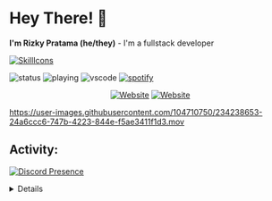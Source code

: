 # Hey There! 👋
**I'm Rizky Pratama (he/they)** - I'm a fullstack developer

[![SkillIcons](https://skillicons.dev/icons?i=androidstudio,aws,azure,bootstrap,discord,bots,gcp,git,go,heroku,java,js,linux,lua,mongodb,mysql,nodejs,php,py,vscode,wordpress,workers&perline=11)](https://skillicons.dev)

![status](https://nocache.advaith.workers.dev?url=https://img.shields.io/endpoint?url=https://dev.discordprofiles.me/api/badge/status/454223855607742474?simple=true)
![playing](https://nocache.advaith.workers.dev?url=https://img.shields.io/endpoint?url=https://dev.discordprofiles.me/api/badge/playing/454223855607742474)
![vscode](https://nocache.advaith.workers.dev?url=https://img.shields.io/endpoint?url=https://dev.discordprofiles.me/api/badge/vscode/454223855607742474)
[![spotify](https://nocache.advaith.workers.dev?url=https://img.shields.io/endpoint?url=https://dev.discordprofiles.me/api/badge/spotify/454223855607742474)](https://dev.discordprofiles.me/openspotify/454223855607742474)

<div align="center">
  <a href="https://www.pololer.my.id/"><img alt="Website" src="https://img.shields.io/website?style=flat-square&logo=google-chrome&logoColor=white&up_message=pololer&url=https%3A%2F%2Fwww.pololer.my.id%2F"></a>
  <a href="https://pekmen.my.id/"><img alt="Website" src="https://img.shields.io/website?style=flat-square&logo=google-chrome&logoColor=white&up_message=Pekmen&url=https%3A%2F%2Fpekmen.my.id%2F"></a>
</div>


https://user-images.githubusercontent.com/104710750/234238653-24a6ccc6-747b-4223-844e-f5ae3411f1d3.mov


## Activity:
[![Discord Presence](https://lanyard.cnrad.dev/api/454223855607742474)](https://discord.com/users/454223855607742474)

<details>
  <a href="#">![Github stats](https://github-readme-stats.vercel.app/api?username=Aruh1&theme=blueberry&count_private=true&hide_border=true&line_height=20)</a>
  <a href="#">![Top Langs](https://github-readme-stats.vercel.app/api/top-langs/?username=Aruh1&layout=compact&theme=blueberry&count_private=true&hide_border=true)</a>
</details>